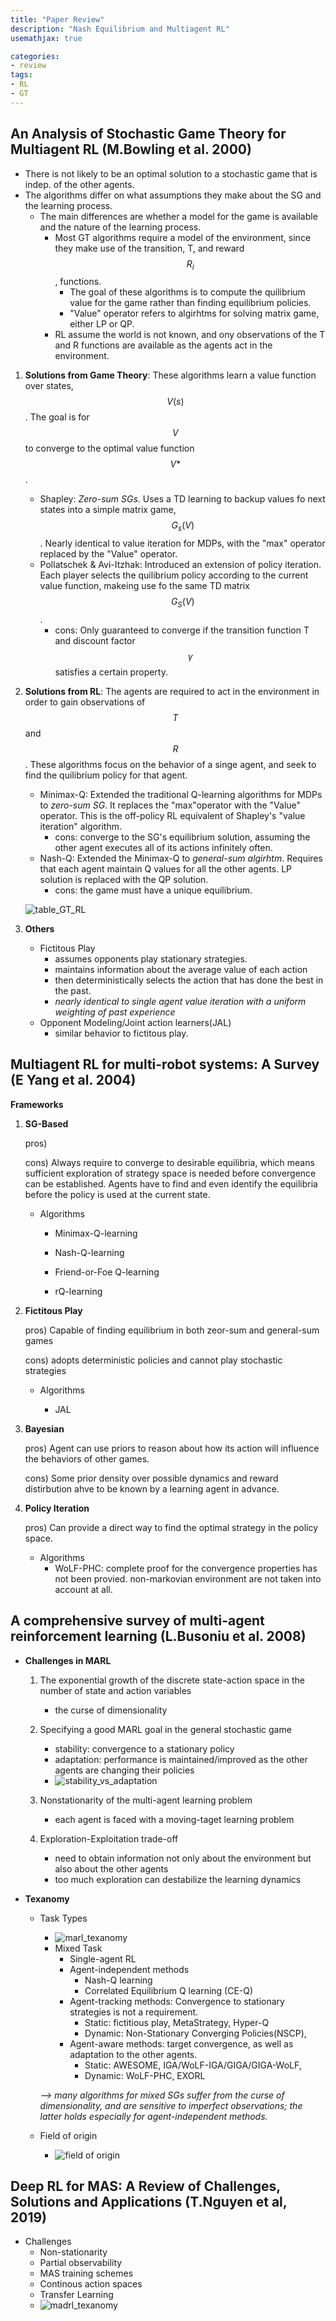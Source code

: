 ```yaml
---
title: "Paper Review"
description: "Nash Equilibrium and Multiagent RL"
usemathjax: true

categories:
- review
tags:
- RL
- GT
---
```




## An Analysis of Stochastic Game Theory for Multiagent RL (M.Bowling et al. 2000)

- There is not likely to be an optimal solution to a stochastic game that is indep. of the other agents.
- The algorithms differ on what assumptions they make about the SG and the learning process.
  - The main differences are whether a model for the game is available and the nature of the learning process.
    - Most GT algorithms require a model of the environment, since they make use of the transition, T, and reward $$R_i$$, functions.
      - The goal of these algorithms is to compute the quilibrium value for the game rather than finding equilibrium policies.
      - "Value" operator refers to algirhtms for solving matrix game, either LP or QP.
    - RL assume the world is not known, and ony observations of the T and R functions are available as the agents act in the environment.



1. **Solutions from Game Theory**: These algorithms learn a value function over states, $$V(s)$$. The goal is for $$V$$ to converge to the optimal value function $$V*$$.

   * Shapley: *Zero-sum SGs*. Uses a TD learning to backup values fo next states into a simple matrix game, $$G_{s}(V)$$. Nearly identical to value iteration for MDPs, with the "max" operator replaced by the "Value" operator.
   * Pollatschek & Avi-Itzhak: Introduced an extension of policy iteration. Each player selects the quilibrium policy according to the current value function, makeing use  fo the same TD matrix $$G_{S}(V)$$. 
     * cons: Only guaranteed to converge if the transition function T and discount factor $$\gamma$$ satisfies a certain property.

   

2. **Solutions from RL**: The agents are required to act in the environment in order to gain observations of $$T$$ and $$R$$. These algorithms focus on the behavior of a singe agent, and seek to find the quilibrium policy for that agent.

   * Minimax-Q: Extended the traditional Q-learning algorithms for MDPs to _zero-sum SG_. It replaces the "max"operator with the "Value" operator. This is the off-policy RL equivalent of Shapley's "value iteration" algorithm.
     * cons: converge to the SG's equilibrium solution, assuming the other agent executes all of its actions infinitely often.
   * Nash-Q: Extended the Minimax-Q to _general-sum algirhtm_. Requires that each agent maintain Q values for all the other agents. LP solution is replaced with the QP solution.
     * cons: the game must have a unique equilibrium.

   ![table_GT_RL](/assets/images/2019-09-08-NE-and-MARL/table_GT_RL.png)

   

   

3. **Others**

   * Fictitous Play
     * assumes opponents play stationary strategies.
     * maintains information about the average value of each action
     * then deterministically selects the action that has done the best in the past.
     * *nearly identical to single agent value iteration with a uniform weighting of past experience*
   * Opponent Modeling/Joint action learners(JAL)
     * similar behavior to fictitous play.





## Multiagent RL for multi-robot systems: A Survey (E Yang et al. 2004)

**Frameworks**

1. **SG-Based**

   pros)

   cons) Always require to converge to desirable equilibria, which means sufficient exploration of strategy space is needed before convergence can be established. Agents have to find and even identify the equilibria before the policy is used at the current state.

   * Algorithms

     * Minimax-Q-learning

     * Nash-Q-learning

     * Friend-or-Foe Q-learning

     * rQ-learning

       

   

2. **Fictitous Play**

   pros) Capable of finding equilibrium in both zeor-sum and general-sum games

   cons) adopts deterministic policies and cannot play stochastic strategies

   * Algorithms

     * JAL

       

   

3. **Bayesian**

   pros) Agent can use priors to reason about how its action will influence the behaviors of other games.

   cons) Some prior density over possible dynamics and reward distirbution ahve to be known by a learning agent in advance.

   

   

4. **Policy Iteration**

   pros) Can provide a direct way to find the optimal strategy in the policy space.

   * Algorithms
     * WoLF-PHC: complete proof for the convergence properties has not been provied. non-markovian environment are not taken into account at all.





## A comprehensive survey of multi-agent reinforcement learning (L.Busoniu et al. 2008)

* **Challenges in MARL**

  1. The exponential growth of the discrete state-action space in the number of state and action variables
     * the curse of dimensionality

  

  2. Specifying a good MARL goal in the general stochastic game

     * stability: convergence to a stationary policy
     * adaptation: performance is maintained/improved as the other agents are changing their policies
     * ![stability_vs_adaptation](/assets/images/2019-09-08-NE-and-MARL/stability_vs_adaptation.png)

     

  3. Nonstationarity of the multi-agent learning problem

     * each agent is faced with a moving-taget learning problem

       

  4. Exploration-Exploitation trade-off

     * need to obtain information not only about the environment but also about the other agents
     * too much exploration can destabilize the learning dynamics



* **Texanomy**

  * Task Types

    * ![marl_texanomy](/assets/images/2019-09-08-NE-and-MARL/marl_texanomy.png)
    * Mixed Task
      * Single-agent RL
      * Agent-independent methods
        * Nash-Q learning
        * Correlated Equilibrium Q learning (CE-Q)
      * Agent-tracking methods: Convergence to stationary strategies is not a requirement.
        * Static: fictitious play, MetaStrategy, Hyper-Q
        * Dynamic: Non-Stationary Converging Policies(NSCP), 
      * Agent-aware methods: target convergence, as well as adaptation to the other agents.
        * Static: AWESOME, IGA/WoLF-IGA/GIGA/GIGA-WoLF,
        * Dynamic: WoLF-PHC, EXORL

    *--> many algorithms for mixed SGs suffer from the curse of dimensionality, and are sensitive to imperfect observations; the latter holds especially for agent-independent methods.* 

  

  * Field of origin
    * ![field of origin](/assets/images/2019-09-08-NE-and-MARL/field%20of%20origin.png)





## Deep RL for MAS: A Review of Challenges, Solutions and Applications (T.Nguyen et al, 2019)

* Challenges
  * Non-stationarity
  * Partial observability
  * MAS training schemes
  * Continous action spaces
  * Transfer Learning
  * ![madrl_texanomy](/assets/images/2019-09-08-NE-and-MARL/madrl_texanomy.png)
